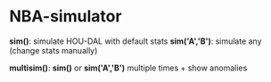 # NBA-simulator

__sim()__: simulate HOU-DAL with default stats
__sim('A','B')__: simulate any (change stats manually)

__multisim()__: __sim()__ or __sim('A','B')__ multiple times + show anomalies
